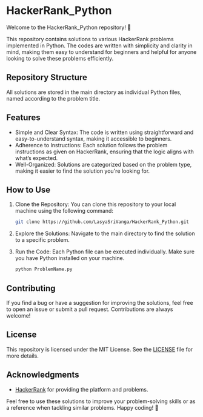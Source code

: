 # HackerRank_Python

Welcome to the HackerRank_Python repository! 🚀

This repository contains solutions to various HackerRank problems implemented in Python. The codes are written with simplicity and clarity in mind, making them easy to understand for beginners and helpful for anyone looking to solve these problems efficiently.

## Repository Structure

All solutions are stored in the main directory as individual Python files, named according to the problem title.

## Features

- Simple and Clear Syntax: The code is written using straightforward and easy-to-understand syntax, making it accessible to beginners.
- Adherence to Instructions: Each solution follows the problem instructions as given on HackerRank, ensuring that the logic aligns with what’s expected.
- Well-Organized: Solutions are categorized based on the problem type, making it easier to find the solution you're looking for.

## How to Use

1. Clone the Repository: You can clone this repository to your local machine using the following command:
    ```bash
    git clone https://github.com/LasyaSriVanga/HackerRank_Python.git
    ```

2. Explore the Solutions: Navigate to the main directory to find the solution to a specific problem.

3. Run the Code: Each Python file can be executed individually. Make sure you have Python installed on your machine.

    ```bash
    python ProblemName.py
    ```

## Contributing

If you find a bug or have a suggestion for improving the solutions, feel free to open an issue or submit a pull request. Contributions are always welcome!

## License

This repository is licensed under the MIT License. See the [LICENSE](LICENSE) file for more details.

## Acknowledgments

- [HackerRank](https://www.hackerrank.com/) for providing the platform and problems.

Feel free to use these solutions to improve your problem-solving skills or as a reference when tackling similar problems. Happy coding! 🎉
